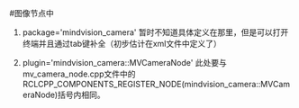 #图像节点中

1. package='mindvision_camera'
暂时不知道具体定义在那里，但是可以打开终端并且通过tab键补全（初步估计在xml文件中定义了）


2. plugin='mindvision_camera::MVCameraNode'
此处要与mv_camera_node.cpp文件中的RCLCPP_COMPONENTS_REGISTER_NODE(mindvision_camera::MVCameraNode)括号内相同。
